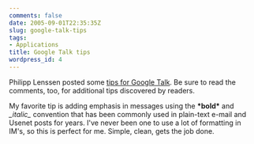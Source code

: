 ```yaml
---
comments: false
date: 2005-09-01T22:35:35Z
slug: google-talk-tips
tags:
- Applications
title: Google Talk tips
wordpress_id: 4
---
```


Philipp Lenssen posted some [tips for Google Talk](http://blog.outer-court.com/archive/2005-08-25-n18.html). Be sure to read the comments, too, for additional tips discovered by readers.

My favorite tip is adding emphasis in messages using the **\*bold\*** and _\_italic\__ convention that has been commonly used in plain-text e-mail and Usenet posts for years. I've never been one to use a lot of formatting in IM's, so this is perfect for me. Simple, clean, gets the job done.
